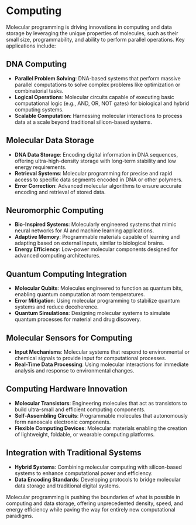 # Computing

Molecular programming is driving innovations in computing and data storage by leveraging the unique properties of molecules, such as their small size, programmability, and ability to perform parallel operations. Key applications include:

## DNA Computing
- **Parallel Problem Solving**: DNA-based systems that perform massive parallel computations to solve complex problems like optimization or combinatorial tasks.  
- **Logical Operations**: Molecular circuits capable of executing basic computational logic (e.g., AND, OR, NOT gates) for biological and hybrid computing systems.  
- **Scalable Computation**: Harnessing molecular interactions to process data at a scale beyond traditional silicon-based systems.  

## Molecular Data Storage
- **DNA Data Storage**: Encoding digital information in DNA sequences, offering ultra-high-density storage with long-term stability and low energy requirements.  
- **Retrieval Systems**: Molecular programming for precise and rapid access to specific data segments encoded in DNA or other polymers.  
- **Error Correction**: Advanced molecular algorithms to ensure accurate encoding and retrieval of stored data.  

## Neuromorphic Computing
- **Bio-Inspired Systems**: Molecularly engineered systems that mimic neural networks for AI and machine learning applications.  
- **Adaptive Memory**: Programmable materials capable of learning and adapting based on external inputs, similar to biological brains.  
- **Energy Efficiency**: Low-power molecular components designed for advanced computing architectures.  

## Quantum Computing Integration
- **Molecular Qubits**: Molecules engineered to function as quantum bits, enabling quantum computation at room temperatures.  
- **Error Mitigation**: Using molecular programming to stabilize quantum systems and reduce decoherence.  
- **Quantum Simulations**: Designing molecular systems to simulate quantum processes for material and drug discovery.  

## Molecular Sensors for Computing
- **Input Mechanisms**: Molecular systems that respond to environmental or chemical signals to provide input for computational processes.  
- **Real-Time Data Processing**: Using molecular interactions for immediate analysis and response to environmental changes.  

## Computing Hardware Innovation
- **Molecular Transistors**: Engineering molecules that act as transistors to build ultra-small and efficient computing components.  
- **Self-Assembling Circuits**: Programmable molecules that autonomously form nanoscale electronic components.  
- **Flexible Computing Devices**: Molecular materials enabling the creation of lightweight, foldable, or wearable computing platforms.  

## Integration with Traditional Systems
- **Hybrid Systems**: Combining molecular computing with silicon-based systems to enhance computational power and efficiency.  
- **Data Encoding Standards**: Developing protocols to bridge molecular data storage and traditional digital systems.  

Molecular programming is pushing the boundaries of what is possible in computing and data storage, offering unprecedented density, speed, and energy efficiency while paving the way for entirely new computational paradigms.
